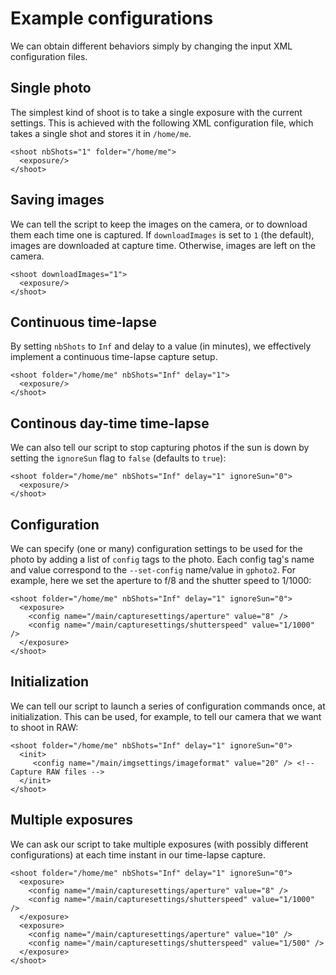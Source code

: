 Example configurations
======================

We can obtain different behaviors simply by changing the input XML configuration files.

Single photo
------------

The simplest kind of shoot is to take a single exposure with the current settings. 
This is achieved with the following XML configuration file, which takes a single shot and stores it in `/home/me`.

    <shoot nbShots="1" folder="/home/me">
      <exposure/>
    </shoot>
    
Saving images
-------------

We can tell the script to keep the images on the camera, or to download them each time one is captured.
If `downloadImages` is set to `1` (the default), images are downloaded at capture time. Otherwise, 
images are left on the camera. 

    <shoot downloadImages="1">
      <exposure/>
    </shoot>

Continuous time-lapse
---------------------

By setting `nbShots` to `Inf` and delay to a value (in minutes), we effectively implement a continuous time-lapse
capture setup.

    <shoot folder="/home/me" nbShots="Inf" delay="1">
      <exposure/>
    </shoot>

Continous day-time time-lapse
-----------------------------

We can also tell our script to stop capturing photos if the sun is down by setting the `ignoreSun` flag to `false`
(defaults to `true`):

    <shoot folder="/home/me" nbShots="Inf" delay="1" ignoreSun="0">
      <exposure/>
    </shoot>


Configuration
-------------

We can specify (one or many) configuration settings to be used for the photo by adding a list of `config` tags
to the photo. Each config tag's name and value correspond to the `--set-config` name/value in `gphoto2`. 
For example, here we set the aperture to f/8 and the shutter speed to 1/1000:

    <shoot folder="/home/me" nbShots="Inf" delay="1" ignoreSun="0">
      <exposure>
        <config name="/main/capturesettings/aperture" value="8" />
        <config name="/main/capturesettings/shutterspeed" value="1/1000" />
      </exposure>
    </shoot>
    
Initialization
--------------

We can tell our script to launch a series of configuration commands once, at initialization. This can be used, 
for example, to tell our camera that we want to shoot in RAW:

    <shoot folder="/home/me" nbShots="Inf" delay="1" ignoreSun="0">
      <init>
         <config name="/main/imgsettings/imageformat" value="20" /> <!-- Capture RAW files -->
      </init>
    </shoot>


Multiple exposures 
------------------

We can ask our script to take multiple exposures (with possibly different configurations) at each 
time instant in our time-lapse capture.

    <shoot folder="/home/me" nbShots="Inf" delay="1" ignoreSun="0">
      <exposure>
        <config name="/main/capturesettings/aperture" value="8" />
        <config name="/main/capturesettings/shutterspeed" value="1/1000" />
      </exposure>
      <exposure>
        <config name="/main/capturesettings/aperture" value="10" />
        <config name="/main/capturesettings/shutterspeed" value="1/500" />
      </exposure>
    </shoot>


